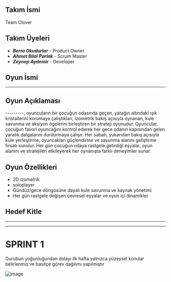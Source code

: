 ## Takım İsmi
Team Clover 
## Takım Üyeleri
- ***Berra Okudurlar*** - Product Owner
- ***Ahmet Bilal Parlak*** - Scrum Master
- ***Zeynep Aydemir*** - Developer

## Oyun İsmi
---------
## Oyun Açıklaması
---------, oyuncuların bir çocuğun odasında geçen, yatağın altındaki ışık kristallerini korumaya çalıştıkları, izometrik bakış açısıyla oynanan, kule savunma ve aksiyon ögelerini birleştiren bir strateji oyunudur. Oyuncular, çocuğun favori oyuncağını kontrol ederek her gece odanın kapısından gelen yaratık dalgalarını durdurmaya çalışır. Her sabah, yukarıdan bakış açısıyla kule yerleştirme, oyuncakları güçlendirme ve savunma alanını geliştirme fırsatı sunulur. Her gün çocuğun odaya rastgele getirdiği eşyalar, oyun alanını ve stratejileri etkileyerek her oynanışta farklı deneyimler sunar.

## Oyun Özellikleri
- 2D izometrik
- soloplayer
- Gündüz/gece döngüsüne dayalı kule savunma ve kaynak yönetimi
- Her gün rastgele değişen çevresel eşyalar ve oyun içi dinamikler

## Hedef Kitle
------

---
# **SPRINT 1**
Gurubun yoğunluğundan dolayı ilk hafta yalnızca yüzeysel konular belirlenmiş ve basitçe görev dağılımı yapılmıştır

![image](https://github.com/user-attachments/assets/4867df95-972b-4508-9d40-d020527d67a5)

